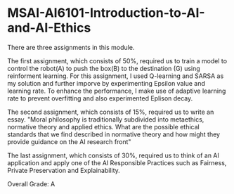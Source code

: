 # MSAI-AI6101-Introduction-to-AI-and-AI-Ethics

There are three assignments in this module.

The first assignment, which consists of 50%, required us to train a model to control the robot(A) to push the box(B) to the destination (G) using reinforment learning. For this assignment, I used Q-learning and SARSA as my solution and further imporve by experimenting Epsilon value and learning rate. To enhance the performance, I make use of adaptive learning rate to prevent overfitting and also experimented Eplison decay. 

The second assignment, which consists of 15%, required us to write an essay. "Moral philosophy is traditionally subdivided into metaethics, normative theory and applied ethics. What are the possible ethical standards that we find described in normative theory and how might they provide 
guidance on the AI research front"

The last assignment, which consists of 30%, required us to think of an AI application and apply one of the AI Responsible Practices such as Fairness, Private Preservation and Explainability.

Overall Grade: A
